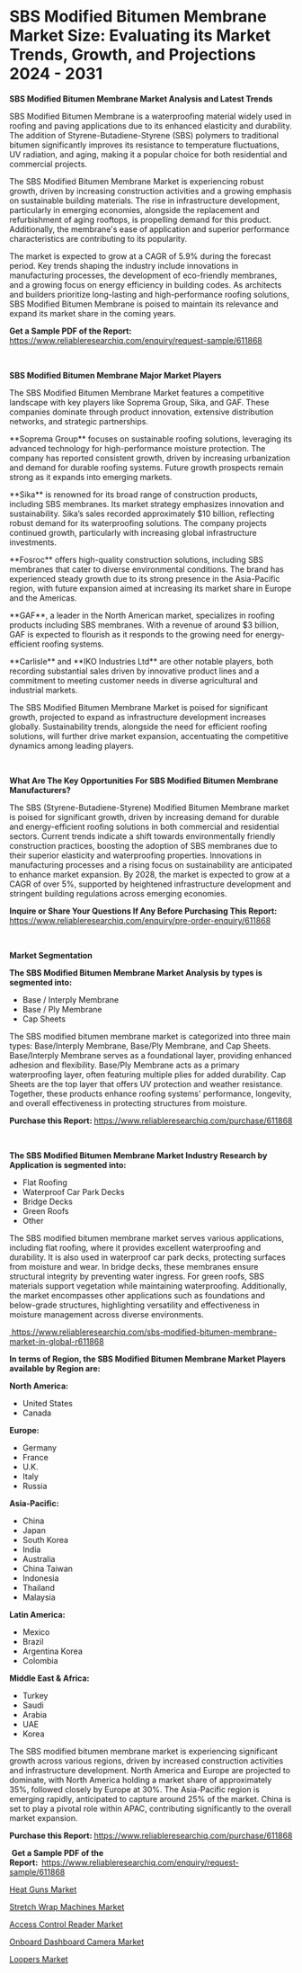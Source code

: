 <p><h1>SBS Modified Bitumen Membrane Market Size: Evaluating its Market Trends, Growth, and Projections 2024 - 2031</h1></p><p><strong>SBS Modified Bitumen Membrane Market Analysis and Latest Trends</strong></p>
<p><p>SBS Modified Bitumen Membrane is a waterproofing material widely used in roofing and paving applications due to its enhanced elasticity and durability. The addition of Styrene-Butadiene-Styrene (SBS) polymers to traditional bitumen significantly improves its resistance to temperature fluctuations, UV radiation, and aging, making it a popular choice for both residential and commercial projects.</p><p>The SBS Modified Bitumen Membrane Market is experiencing robust growth, driven by increasing construction activities and a growing emphasis on sustainable building materials. The rise in infrastructure development, particularly in emerging economies, alongside the replacement and refurbishment of aging rooftops, is propelling demand for this product. Additionally, the membrane's ease of application and superior performance characteristics are contributing to its popularity.</p><p>The market is expected to grow at a CAGR of 5.9% during the forecast period. Key trends shaping the industry include innovations in manufacturing processes, the development of eco-friendly membranes, and a growing focus on energy efficiency in building codes. As architects and builders prioritize long-lasting and high-performance roofing solutions, SBS Modified Bitumen Membrane is poised to maintain its relevance and expand its market share in the coming years.</p></p>
<p><strong>Get a Sample PDF of the Report:&nbsp;</strong> <a href="https://www.reliableresearchiq.com/enquiry/request-sample/611868?utm_campaign=1137&utm_medium=2&utm_source=Github&utm_content=ia&utm_term=29092024&utm_id=sbs-modified-bitumen-membrane">https://www.reliableresearchiq.com/enquiry/request-sample/611868</a></p>
<p>&nbsp;</p>
<p><strong>SBS Modified Bitumen Membrane Major Market Players</strong></p>
<p><p>The SBS Modified Bitumen Membrane Market features a competitive landscape with key players like Soprema Group, Sika, and GAF. These companies dominate through product innovation, extensive distribution networks, and strategic partnerships.</p><p>**Soprema Group** focuses on sustainable roofing solutions, leveraging its advanced technology for high-performance moisture protection. The company has reported consistent growth, driven by increasing urbanization and demand for durable roofing systems. Future growth prospects remain strong as it expands into emerging markets.</p><p>**Sika** is renowned for its broad range of construction products, including SBS membranes. Its market strategy emphasizes innovation and sustainability. Sika’s sales recorded approximately $10 billion, reflecting robust demand for its waterproofing solutions. The company projects continued growth, particularly with increasing global infrastructure investments.</p><p>**Fosroc** offers high-quality construction solutions, including SBS membranes that cater to diverse environmental conditions. The brand has experienced steady growth due to its strong presence in the Asia-Pacific region, with future expansion aimed at increasing its market share in Europe and the Americas.</p><p>**GAF**, a leader in the North American market, specializes in roofing products including SBS membranes. With a revenue of around $3 billion, GAF is expected to flourish as it responds to the growing need for energy-efficient roofing systems.</p><p>**Carlisle** and **IKO Industries Ltd** are other notable players, both recording substantial sales driven by innovative product lines and a commitment to meeting customer needs in diverse agricultural and industrial markets.</p><p>The SBS Modified Bitumen Membrane Market is poised for significant growth, projected to expand as infrastructure development increases globally. Sustainability trends, alongside the need for efficient roofing solutions, will further drive market expansion, accentuating the competitive dynamics among leading players.</p></p>
<p>&nbsp;</p>
<p><strong>What Are The Key Opportunities For SBS Modified Bitumen Membrane Manufacturers?</strong></p>
<p><p>The SBS (Styrene-Butadiene-Styrene) Modified Bitumen Membrane market is poised for significant growth, driven by increasing demand for durable and energy-efficient roofing solutions in both commercial and residential sectors. Current trends indicate a shift towards environmentally friendly construction practices, boosting the adoption of SBS membranes due to their superior elasticity and waterproofing properties. Innovations in manufacturing processes and a rising focus on sustainability are anticipated to enhance market expansion. By 2028, the market is expected to grow at a CAGR of over 5%, supported by heightened infrastructure development and stringent building regulations across emerging economies.</p></p>
<p><strong>Inquire or Share Your Questions If Any Before Purchasing This Report:</strong> <a href="https://www.reliableresearchiq.com/enquiry/pre-order-enquiry/611868?utm_campaign=1137&utm_medium=2&utm_source=Github&utm_content=ia&utm_term=29092024&utm_id=sbs-modified-bitumen-membrane">https://www.reliableresearchiq.com/enquiry/pre-order-enquiry/611868</a></p>
<p>&nbsp;</p>
<p><strong>Market Segmentation</strong></p>
<p><strong>The SBS Modified Bitumen Membrane Market Analysis by types is segmented into:</strong></p>
<p><ul><li>Base / Interply Membrane</li><li>Base / Ply Membrane</li><li>Cap Sheets</li></ul></p>
<p><p>The SBS modified bitumen membrane market is categorized into three main types: Base/Interply Membrane, Base/Ply Membrane, and Cap Sheets. Base/Interply Membrane serves as a foundational layer, providing enhanced adhesion and flexibility. Base/Ply Membrane acts as a primary waterproofing layer, often featuring multiple plies for added durability. Cap Sheets are the top layer that offers UV protection and weather resistance. Together, these products enhance roofing systems' performance, longevity, and overall effectiveness in protecting structures from moisture.</p></p>
<p><strong>Purchase this Report:&nbsp;</strong><a href="https://www.reliableresearchiq.com/purchase/611868?utm_campaign=1137&utm_medium=2&utm_source=Github&utm_content=ia&utm_term=29092024&utm_id=sbs-modified-bitumen-membrane">https://www.reliableresearchiq.com/purchase/611868</a></p>
<p>&nbsp;</p>
<p><strong>The SBS Modified Bitumen Membrane Market Industry Research by Application is segmented into:</strong></p>
<p><ul><li>Flat Roofing</li><li>Waterproof Car Park Decks</li><li>Bridge Decks</li><li>Green Roofs</li><li>Other</li></ul></p>
<p><p>The SBS modified bitumen membrane market serves various applications, including flat roofing, where it provides excellent waterproofing and durability. It is also used in waterproof car park decks, protecting surfaces from moisture and wear. In bridge decks, these membranes ensure structural integrity by preventing water ingress. For green roofs, SBS materials support vegetation while maintaining waterproofing. Additionally, the market encompasses other applications such as foundations and below-grade structures, highlighting versatility and effectiveness in moisture management across diverse environments.</p></p>
<p><a href="https://www.reliableresearchiq.com/sbs-modified-bitumen-membrane-market-in-global-r611868?utm_campaign=1137&utm_medium=2&utm_source=Github&utm_content=ia&utm_term=29092024&utm_id=sbs-modified-bitumen-membrane">&nbsp;https://www.reliableresearchiq.com/sbs-modified-bitumen-membrane-market-in-global-r611868</a></p>
<p><strong>In terms of Region, the SBS Modified Bitumen Membrane Market Players available by Region are:</strong></p>
<p>
    <p> <strong> North America: </strong>
        <ul>
            <li>United States</li>
            <li>Canada</li>
        </ul>
        </p> 
    <p> <strong> Europe: </strong>
        <ul>
            <li>Germany</li>
            <li>France</li>
            <li>U.K.</li>
            <li>Italy</li>
            <li>Russia</li>
        </ul>
        </p> 
    <p> <strong> Asia-Pacific: </strong>
        <ul>
            <li>China</li>
            <li>Japan</li>
            <li>South Korea</li>
            <li>India</li>
            <li>Australia</li>
            <li>China Taiwan</li>
            <li>Indonesia</li>
            <li>Thailand</li>
            <li>Malaysia</li>
        </ul>
        </p> 
    <p> <strong> Latin America: </strong>
        <ul>
            <li>Mexico</li>
            <li>Brazil</li>
            <li>Argentina Korea</li>
            <li>Colombia</li>
        </ul>
        </p> 
    <p> <strong> Middle East & Africa: </strong>
        <ul>
            <li>Turkey</li>
            <li>Saudi</li>
            <li>Arabia</li>
            <li>UAE</li>
            <li>Korea</li>
        </ul>
    </p>
    </p>
<p><p>The SBS modified bitumen membrane market is experiencing significant growth across various regions, driven by increased construction activities and infrastructure development. North America and Europe are projected to dominate, with North America holding a market share of approximately 35%, followed closely by Europe at 30%. The Asia-Pacific region is emerging rapidly, anticipated to capture around 25% of the market. China is set to play a pivotal role within APAC, contributing significantly to the overall market expansion.</p></p>
<p><strong>Purchase this Report: </strong><a href="https://www.reliableresearchiq.com/purchase/611868?utm_campaign=1137&utm_medium=2&utm_source=Github&utm_content=ia&utm_term=29092024&utm_id=sbs-modified-bitumen-membrane">https://www.reliableresearchiq.com/purchase/611868</a></p>
<p>&nbsp;<strong>Get a Sample PDF of the Report:&nbsp;&nbsp;</strong><a href="https://www.reliableresearchiq.com/enquiry/request-sample/611868?utm_campaign=1137&utm_medium=2&utm_source=Github&utm_content=ia&utm_term=29092024&utm_id=sbs-modified-bitumen-membrane">https://www.reliableresearchiq.com/enquiry/request-sample/611868</a></p>
<p><strong></strong></p>
<p><p><a href="https://www.linkedin.com/pulse/heat-guns-market-trends-focusing-insight-forecast-analysis-auyge?utm_campaign=1137&utm_medium=2&utm_source=Github&utm_content=ia&utm_term=29092024&utm_id=sbs-modified-bitumen-membrane">Heat Guns Market</a></p><p><a href="https://www.linkedin.com/pulse/global-stretch-wrap-machines-market-trends-analysis-future-eh1ce?utm_campaign=1137&utm_medium=2&utm_source=Github&utm_content=ia&utm_term=29092024&utm_id=sbs-modified-bitumen-membrane">Stretch Wrap Machines Market</a></p><p><a href="https://issuu.com/reportprime-2/docs/access-control-reader-market-size-2_a69a70f829e857?utm_campaign=1137&utm_medium=2&utm_source=Github&utm_content=ia&utm_term=29092024&utm_id=sbs-modified-bitumen-membrane">Access Control Reader Market</a></p><p><a href="https://github.com/Greiszane475/Market-Research-Report-List-1/blob/main/onboard-dashboard-camera-market.md?utm_campaign=1137&utm_medium=2&utm_source=Github&utm_content=ia&utm_term=29092024&utm_id=sbs-modified-bitumen-membrane">Onboard Dashboard Camera Market</a></p><p><a href="https://issuu.com/reportprime-2/docs/loopers-market-size-2030.pptx_ba539728e668ba?utm_campaign=1137&utm_medium=2&utm_source=Github&utm_content=ia&utm_term=29092024&utm_id=sbs-modified-bitumen-membrane">Loopers Market</a></p></p>